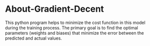 # About-Gradient-Decent
This python program helps to minimize the cost function in this model during the training process. The primary goal is to find the optimal parameters (weights and biases) that minimize the error between the predicted and actual values.
